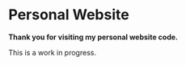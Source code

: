# Personal Website

**Thank you for visiting my personal website code.**

This is a work in progress.